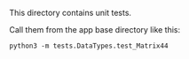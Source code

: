 This directory contains unit tests.

Call them from the app base directory like this:
```
python3 -m tests.DataTypes.test_Matrix44
```
